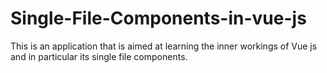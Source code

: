 # Single-File-Components-in-vue-js
This is an application that is aimed at learning the inner workings of Vue js and in particular its single file components.

